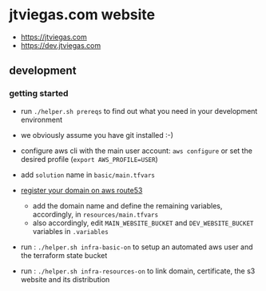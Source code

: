 # jtviegas.com website
- https://jtviegas.com
- https://dev.jtviegas.com

## development

### getting started
- run `./helper.sh prereqs` to find out what you need in your development environment

- we obviously assume you have git installed :-)

- configure aws cli with the main user account: `aws configure` or set the desired profile (`export AWS_PROFILE=USER`)
- add `solution` name in `basic/main.tfvars`
- [register your domain on aws route53](https://us-east-1.console.aws.amazon.com/route53/v2/home#Dashboard)
  - add the domain name and define the remaining variables, accordingly, in `resources/main.tfvars` 
  - also accordingly, edit `MAIN_WEBSITE_BUCKET` and `DEV_WEBSITE_BUCKET` variables in `.variables`
- run : `./helper.sh infra-basic-on` to setup an automated aws user and the terraform state bucket
- run : `./helper.sh infra-resources-on` to link domain, certificate, the s3 website and its distribution